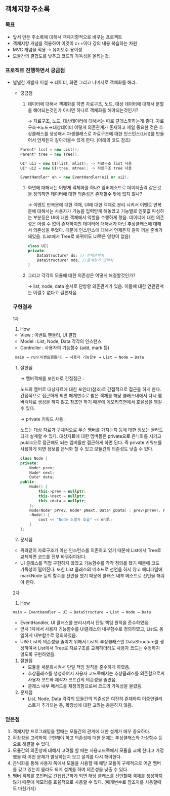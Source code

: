 ## 객체지향 주소록

### 목표

- 앞서 만든 주소록에 대해서 객체지향적으로 바꾸는 프로젝트
- 객체지향 개념을 적용하여 이것이 c++이다 강의 내용 복습하는 차원
- MVC 개념을 적용 → 유지보수 용이성
- 모듈간의 결합도를 낮추고 코드의 가독성을 올리는것.

### 프로젝트 진행하면서 궁금점

- 널널한 개발자 피셜 → 데이터, 화면 그리고 나머지로 객체화를 해라.
    - 궁금점
        1. 데이터에 대해서 객체화를 하면 자료구조, 노드, 대상 데이터에 대해서 분할을 해야되는것인가 아니면 하나로 객체화를 해야되는것인가?
            
             → 자료구조, 노드, 대상데이터에 대해서는 따로 클래스화하는게 좋다. 자료구조→노드→대상데이터 이렇게 의존관계가 존재하고 제일 중요한 것은 추상클래스를 생성해서 파생클래스로 자료구조에 대한 인스턴스(List)를 만들어서 언제든지 갈아끼울수 있게 한다. (아래의 코드 참조)
            
        
        ```cpp
        Parent* list = new List();
        Parent* tree = new Tree();
        
        UI* ui1 = new UI(list, mlist); -> 자료구조 list 사용
        UI* ui2 = new UI(tree, mtree); -> 자료구조 tree 사용
        
        EventHandler* eh = new EventHandler(ui1 or ui2);
        ```
        
        1. 화면에 대해서는 어떻게 객체화를 하나? 멤버메소드로 데이터출력 같은것을 정의하면 데이터에 대한 의존성은 존재할수 밖에 없지 않나? 
            
            → 이벤트 반복문에 대한 객체, UI에 대한 객체로 분리 시켜서 이벤트 반복문에 대해서는 사용자가 기능을 입력받게 해놓았고 기능별로 인풋값 파싱하는 부분등은 UI에 대한 객체에서 역할을 수행하게 했음. 데이터에 대한 의존성은 어쩔 수 없이 존재하지만 데이터에 대해서가 아닌 추상클래스에 대해서 의존성을 두었다. 때문에 인스턴스에 대해서 언제든지 갈아 끼울 준비가 돼있음. (List에서 Tree로 바뀌어도 UI쪽은 영향이 없음)
            
            ```cpp
            class UI{
            private:
            	DataStructure* ds; // 전체연락처
            	DataStructure* mds; //즐겨찾기 연락처	
            }
            ```
            
        2. 그리고 각각의 모듈에 대한 의존성은 어떻게 해결할것인가?
            
            → list, node, data 순서로 단방향 의존관계가 있음. 이들에 대한 연관관계는 어쩔수 없다고 결론지음. 
            
    
    ### 구현결과
    
    1차 
    
    1. How
    - View : 이벤트 핸들러, UI 결합
    - Model : List, Node, Data 각각의 인스턴스
    - Controller : 사용자의 기능함수 (add, mark 등)
    
    ```cpp
     main → run(이벤트핸들러) → 사용자 기능함수 → List → Node → Data
    ```
    
    1. 잘한점
        
        → 멤버객체를 포인터로 간접접근 : 
        
        노드의 멤버로 대상자료에 대한  포인터(참조)로 간접적으로 접근을 하게 한다. 간접적으로 접근하게 되면 매개변수로 받은 객체를 해당 클래스내에서 다시 멤버객체로 생성을 하지 않고 참조만 하기 때문에 메모리측면에서 효율성을 챙길 수 있다.
        
        → private 키워드 사용 : 
        
        노드는 대상 자료가 구체적으로 무슨 멤버를 가지는지 등에 대한 정보는 몰라도 되게 설계할 수 있다. 대상자료에 대한 멤버들은 private으로 은닉화를 시키고 public으로 접근해도 되는 멤버들만 접근하게 하면 된다. 즉 private 키워드를 사용하게 되면 정보를 은닉화 할 수 있고 모듈간의 의존성도 낮출 수 있다. 
        
        ```cpp
        class Node {
        private:
        	Node* prev;
        	Node* next;
        	Data* data;
        public:
        	Node() { 
        		this->prev = nullptr; 
        		this->next = nullptr;
        		this->data = nullptr;
        	};
        	Node(Node* pPrev, Node* pNext, Data* pData) : prev(pPrev), next(pNext), data(pData) {};
        	~Node() {
        		cout << "Node 소멸자 호출" << endl;
        	}
        };
        ```
        
    2. 문제점
    - 위와같이 자료구조가 아닌 인스턴스를 의존하고 있기 때문에 List에서 Tree로 교체하면 코드를 전부 바꿔줘야된다.
    - UI 클래스를 직접 구현하지 않았고 기능함수를 각각 정의를 했기 때문에 코드 가독성이 떨어진다. 또한 List 클래스의 메소드로 선언을 하지 않고 헤더파일에 markNode 등의 함수를 선언을 했기 때문에 클래스 내부 메소드로 선언을 해줘야 한다.
    
    2차 
    
    1. How
    
    ```cpp
    main → EventHandler → UI → DataStructure → List → Node → Data
    ```
    
    - EventHandler, UI 클래스를 분리시켜서 단일 책임 원칙을 준수하였음.
    - 앞서 1차에서 사용자 기능함수를 UI클래스의 내부함수로 정의하였고, List도 동일하게 내부함수로 정의하였음.
    - UI와 List의 의존성을 줄이기 위해서 List의 추상클래스인 DataStructure를 생성하여서 List에서 Tree로 자료구조를 교체하더라도 사용자 코드는 수정하지 않도록 구현하였음.
    1. 잘한점
        - 모듈을 세분화시켜서 단일 책임 원칙을 준수하게 하였음.
        - 추상클래스를 생성하여서 사용자 코드쪽에서는 추상클래스를 의존함으로써 사용자 코드와 제작자 코드간의 의존성을 줄였음.
        - 클래스 내부 메서드를 재정의함으로써 코드의 가독성을 올렸음.
    2. 문제점
        - List, Node, Data 각각의 모듈간의 의존성은 여전히 존재하여 이중연결리스트가 추가되는 등, 확장성에 대한 고려는 충분하지 않음.

### 얻은점

1. 객체지향 프로그래밍을 할때는 모듈간의 관계에 대한 설계가 매우 중요하다.
2. 확장성을 고려하여 구현해야 하고 의존성에 대한 문제는 추상클래스와 가상함수 등으로 해결할 수 있다.
3. 모듈간의 의존성에 대해서 고려를 할 때는 사용코드쪽에서 모듈을 교체 한다고 가정했을 때 어떤 문제가 발생하는지 보고 설계를 다시 해야한다.
4. 은닉화를 통해 사용자 쪽에서 모듈을 사용할 때 해당 모듈이 구체적으로 어떤 멤버를 갖고 있는지 몰라도 되게 설계를 하여 의존성을 낮출 수 있다. 
5. 멤버 객체를 포인터로 간접접근하게 되면 해당 클래스를 선언할때 객체를 생성하지 않기 때문에 메모리를 효율적으로 사용할 수 있다. (매개변수로 참조자를 사용할때도 마찬가지)
